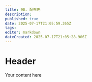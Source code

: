 ```yaml
---
title: 90. 配布先
description: 
published: true
date: 2025-07-17T21:05:59.365Z
tags: 
editor: markdown
dateCreated: 2025-07-17T21:05:28.906Z
---
```


# Header
Your content here